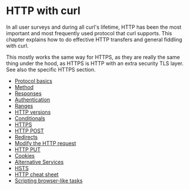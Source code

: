 # HTTP with curl

In all user surveys and during all curl's lifetime, HTTP has been the most
important and most frequently used protocol that curl supports. This chapter
explains how to do effective HTTP transfers and general fiddling with curl.

This mostly works the same way for HTTPS, as they are really the same thing
under the hood, as HTTPS is HTTP with an extra security TLS layer. See also
the specific HTTPS section.

  * [Protocol basics](http/basics.md)
  * [Method](http/method.md)
  * [Responses](http/response.md)
  * [Authentication](http/auth.md)
  * [Ranges](http/ranges.md)
  * [HTTP versions](http/versions.md)
  * [Conditionals](http/conditionals.md)
  * [HTTPS](http/https.md)
  * [HTTP POST](http/post.md)
  * [Redirects](http/redirects.md)
  * [Modify the HTTP request](http/requests.md)
  * [HTTP PUT](http/put.md)
  * [Cookies](http/cookies.md)
  * [Alternative Services](http/altsvc.md)
  * [HSTS](http/hsts.md)
  * [HTTP cheat sheet](http/cheatsheet.md)
  * [Scripting browser-like tasks](http/browserlike.md)
